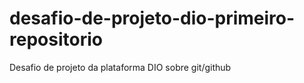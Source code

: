 # desafio-de-projeto-dio-primeiro-repositorio
Desafio de projeto da plataforma DIO sobre git/github
